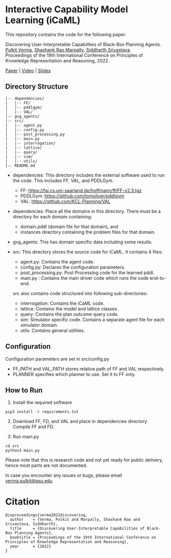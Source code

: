 # Interactive Capability Model Learning (iCaML)

This repository contains the code for the following paper:

Discovering User-Interpretable Capabilities of Black-Box Planning Agents.<br/>
[Pulkit Verma](https://pulkitverma.net), 
[Shashank Rao Marpally](https://marpally-raoshashank.netlify.app/),
[Siddharth Srivastava](http://siddharthsrivastava.net/). <br/>
Proceedings of the 19th International Conference on Principles of Knowledge Representation and Reasoning, 2022. <br/>

[Paper](https://aair-lab.github.io/Publications/vms_kr22.pdf) | [Video](https://youtu.be/OLxlB3pcjH0) | [Slides](https://pulkitverma.net/assets/pdf/vms_kr22/vms_kr22_slides.pdf)
<br />


## Directory Structure

```
|-- dependencies/
|   |-- FF/
|   |-- pddlgym/
|   |-- VAL/
|-- gvg_agents/
|-- src/
|   |-- agent.py
|   |-- config.py
|   |-- post_processing.py
|   |-- main.py
|   |-- interrogation/
|   |-- lattice/
|   |-- query/
|   |-- sim/
|   |-- utils/
|-- README.md
```

- dependencies: This directory includes the external software used to run the code. This includes FF, VAL, and PDDLGym. 
  - FF: https://fai.cs.uni-saarland.de/hoffmann/ff/FF-v2.3.tgz
  - PDDLGym: https://github.com/tomsilver/pddlgym
  - VAL: https://github.com/KCL-Planning/VAL

- dependencies: Place all the domains in this directory. There must be a directory for each domain containing: 
  - domain.pddl (domain file for that domain), and 
  - instances directory containing the problem files for that domain.

- gvg_agents: This has domain specific data including some results.

- src: This directory stores the source code for iCaML. It contains 4 files:
  - agent.py: Contains the agent code.
  - config.py: Declares the configuration parameters.
  - post_processing.py: Post Processing code for the learned pddl.
  - main.py : Contains the main driver code which runs the code end-to-end.

  src also contains code structured into following sub-directories:
  - interrogation: Contains the iCaML code.
  - lattice: Contains the model and lattice classes.
  - query: Contains the plan outcome query code.
  - sim: Simulator specific code. Contains a separate agent file for each simulator domain.
  - utils: Contains general utilities.

## Configuration

Configuration parameters are set in src/config.py

- FF_PATH and VAL_PATH stores relative path of FF and VAL respectively.
- PLANNER specifies which planner to use. Set it to FF only.

## How to Run

1. Install the required software
```
pip3 install -r requirements.txt 
```
2. Download FF, FD, and VAL and place in dependencies directory. Compile FF and FD.

3. Run main.py
```
cd src
python3 main.py
```

Please note that this is research code and not yet ready for public delivery, hence most parts are not documented.

In case you encounter any issues or bugs, please email verma.pulkit@asu.edu

# Citation
```
@inproceedings{verma2022discovering,
  author    = {Verma, Pulkit and Marpally, Shashank Rao and Srivastava, Siddharth},
  title     = {Discovering User-Interpretable Capabilities of Black-Box Planning Agents},
  booktitle = {Proceedings of the 19th International Conference on Principles of Knowledge Representation and Reasoning},
  year      = {2022}
}
```
